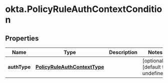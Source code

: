 # okta.PolicyRuleAuthContextCondition

## Properties

Name | Type | Description | Notes
------------ | ------------- | ------------- | -------------
**authType** | [**PolicyRuleAuthContextType**](PolicyRuleAuthContextType.md) |  | [optional] [default to undefined]

